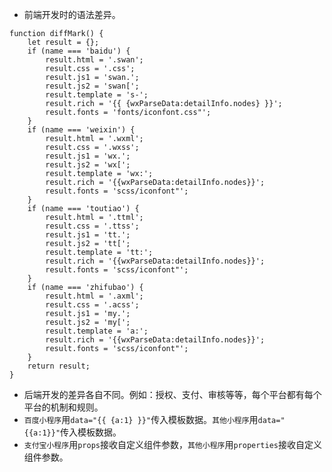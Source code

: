 * 前端开发时的语法差异。
```
function diffMark() {
    let result = {};
    if (name === 'baidu') {
        result.html = '.swan';
        result.css = '.css';
        result.js1 = 'swan.';
        result.js2 = 'swan[';
        result.template = 's-';
        result.rich = '{{ {wxParseData:detailInfo.nodes} }}';
        result.fonts = 'fonts/iconfont.css"';
    }
    if (name === 'weixin') {
        result.html = '.wxml';
        result.css = '.wxss';
        result.js1 = 'wx.';
        result.js2 = 'wx[';
        result.template = 'wx:';
        result.rich = '{{wxParseData:detailInfo.nodes}}';
        result.fonts = 'scss/iconfont"';
    }
    if (name === 'toutiao') {
        result.html = '.ttml';
        result.css = '.ttss';
        result.js1 = 'tt.';
        result.js2 = 'tt[';
        result.template = 'tt:';
        result.rich = '{{wxParseData:detailInfo.nodes}}';
        result.fonts = 'scss/iconfont"';
    }
    if (name === 'zhifubao') {
        result.html = '.axml';
        result.css = '.acss';
        result.js1 = 'my.';
        result.js2 = 'my[';
        result.template = 'a:';
        result.rich = '{{wxParseData:detailInfo.nodes}}';
        result.fonts = 'scss/iconfont"';
    }
    return result;
}
```
* 后端开发的差异各自不同。例如：授权、支付、审核等等，每个平台都有每个平台的机制和规则。
* ```百度小程序```用```data="{{ {a:1} }}"```传入模板数据。```其他小程序```用```data="{{a:1}}"```传入模板数据。
* ```支付宝小程序```用```props```接收自定义组件参数，```其他小程序```用```properties```接收自定义组件参数。
